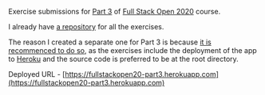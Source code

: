 Exercise submissions for [Part 3](https://fullstackopen.com/en/part3) of [Full Stack Open 2020](https://fullstackopen.com) course.

I already have [a repository](https://github.com/HtetOoWaiYan/full-stack-open) for all the exercises.

The reason I created a separate one for Part 3 is because [it is recommenced to do so](https://fullstackopen.com/en/part3/node_js_and_express#exercises-3-1-3-6), as the exercises include the deployment of the app to [Heroku](https://www.heroku.com) and the source code is preferred to be at the root directory.

Deployed URL - [https://fullstackopen20-part3.herokuapp.com](https://fullstackopen20-part3.herokuapp.com)
